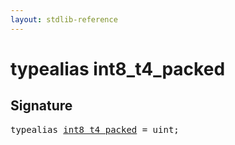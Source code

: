 ```yaml
---
layout: stdlib-reference
---
```


# typealias int8\_t4\_packed

## Signature

<pre>
<span class='code_keyword'>typealias</span> <a href="int8_t4_packed.html" class="code_type">int8_t4_packed</a> = <span class="code_keyword">uint</span>;
</pre>

